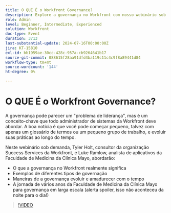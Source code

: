 ```yaml
---
title: O QUE É o Workfront Governance?
description: Explore a governança no Workfront com nosso webinário sob demanda. Aprenda com especialistas da Mayo Clinic College of Medicine e Workfront sobre como começar práticas pequenas e em evolução, e sua jornada para uma governança abrangente.
role: Admin
level: Beginner, Intermediate, Experienced
solution: Workfront
doc-type: Event
duration: 3713
last-substantial-update: 2024-07-16T00:00:00Z
jira: KT-15810
exl-id: bb1959ae-30cc-428c-957a-cb9264641b17
source-git-commit: 088615f28aa91dfd4ba119c11c4c9f8a89441d84
workflow-type: tm+mt
source-wordcount: '144'
ht-degree: 0%

---
```


# O QUE É o Workfront Governance?

A governança pode parecer um &quot;problema de liderança&quot;, mas é um conceito-chave que todo administrador de sistemas da Workfront deve abordar. A boa notícia é que você pode começar pequeno, talvez com apenas um glossário de termos ou um pequeno grupo de trabalho, e evoluir suas práticas ao longo do tempo.

Neste webinário sob demanda, Tyler Holt, consultor da organização Success Services da Workfront, e Luke Ramlow, analista de aplicativos da Faculdade de Medicina da Clínica Mayo, abordarão:
* O que a governança no Workfront realmente significa
* Exemplos de diferentes tipos de governação
* Maneiras de a governança evoluir e amadurecer com o tempo
* A jornada de vários anos da Faculdade de Medicina da Clínica Mayo para governança em larga escala (alerta spoiler, isso não aconteceu da noite para o dia!)

>[!VIDEO](https://video.tv.adobe.com/v/3431003/?learn=on)
